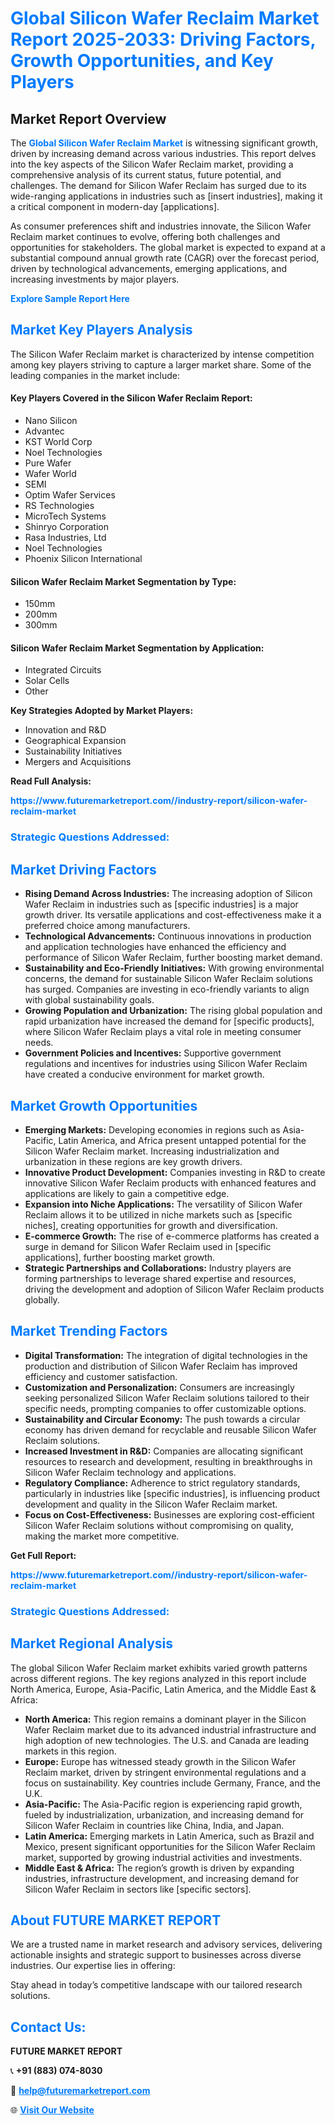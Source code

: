 <h1 style="color: #007BFF;">Global Silicon Wafer Reclaim Market Report 2025-2033: Driving Factors, Growth Opportunities, and Key Players</h1>

<section id="overview">
<h2>Market Report Overview</h2>
<p>The <a href="https://www.futuremarketreport.com//industry-report/silicon-wafer-reclaim-market" style="color: #007BFF; text-decoration: none;"><strong>Global Silicon Wafer Reclaim Market</strong></a> is witnessing significant growth, driven by increasing demand across various industries. This report delves into the key aspects of the Silicon Wafer Reclaim market, providing a comprehensive analysis of its current status, future potential, and challenges. The demand for Silicon Wafer Reclaim has surged due to its wide-ranging applications in industries such as [insert industries], making it a critical component in modern-day [applications].</p>
<p>As consumer preferences shift and industries innovate, the Silicon Wafer Reclaim market continues to evolve, offering both challenges and opportunities for stakeholders. The global market is expected to expand at a substantial compound annual growth rate (CAGR) over the forecast period, driven by technological advancements, emerging applications, and increasing investments by major players.</p>
</section>

<section id="overview">
<p><a href="https://www.futuremarketreport.com//request-sample/reportId=91004" style="color: #007BFF; text-decoration: none;"><strong>Explore Sample Report Here</strong></a></p>
</section>

<section id="key-players">
<h2 style="color: #007BFF;">Market Key Players Analysis</h2>
<p>The Silicon Wafer Reclaim market is characterized by intense competition among key players striving to capture a larger market share. Some of the leading companies in the market include:</p>
<h4>Key Players Covered in the Silicon Wafer Reclaim Report:</h4>
<ul><li>Nano Silicon</li><li>Advantec</li><li>KST World Corp</li><li>Noel Technologies</li><li>Pure Wafer</li><li>Wafer World</li><li>SEMI</li><li>Optim Wafer Services</li><li>RS Technologies</li><li>MicroTech Systems</li><li>Shinryo Corporation</li><li>Rasa Industries, Ltd</li><li>Noel Technologies</li><li>Phoenix Silicon International</li></ul>
<h4>Silicon Wafer Reclaim Market Segmentation by Type:</h4>
<ul><li>150mm</li><li>200mm</li><li>300mm</li></ul>

<h4>Silicon Wafer Reclaim Market Segmentation by Application:</h4>
<ul><li>Integrated Circuits</li><li>Solar Cells</li><li>Other</li></ul>
<p><strong>Key Strategies Adopted by Market Players:</strong></p>
<ul>
<li>Innovation and R&D</li>
<li>Geographical Expansion</li>
<li>Sustainability Initiatives</li>
<li>Mergers and Acquisitions</li>
</ul>
</section>

<section>
<p><strong>Read Full Analysis: </strong></p><a href="https://www.futuremarketreport.com//industry-report/silicon-wafer-reclaim-market" style="color: #007BFF; text-decoration: none;"><strong>https://www.futuremarketreport.com//industry-report/silicon-wafer-reclaim-market</strong></a>
<h3 style="color: #007BFF;">Strategic Questions Addressed:</h3>
</section>

<section id="driving-factors">
<h2 style="color: #007BFF;">Market Driving Factors</h2>
<ul>
<li><strong>Rising Demand Across Industries:</strong> The increasing adoption of Silicon Wafer Reclaim in industries such as [specific industries] is a major growth driver. Its versatile applications and cost-effectiveness make it a preferred choice among manufacturers.</li>
<li><strong>Technological Advancements:</strong> Continuous innovations in production and application technologies have enhanced the efficiency and performance of Silicon Wafer Reclaim, further boosting market demand.</li>
<li><strong>Sustainability and Eco-Friendly Initiatives:</strong> With growing environmental concerns, the demand for sustainable Silicon Wafer Reclaim solutions has surged. Companies are investing in eco-friendly variants to align with global sustainability goals.</li>
<li><strong>Growing Population and Urbanization:</strong> The rising global population and rapid urbanization have increased the demand for [specific products], where Silicon Wafer Reclaim plays a vital role in meeting consumer needs.</li>
<li><strong>Government Policies and Incentives:</strong> Supportive government regulations and incentives for industries using Silicon Wafer Reclaim have created a conducive environment for market growth.</li>
</ul>
</section>

<section id="growth-opportunities">
<h2 style="color: #007BFF;">Market Growth Opportunities</h2>
<ul>
<li><strong>Emerging Markets:</strong> Developing economies in regions such as Asia-Pacific, Latin America, and Africa present untapped potential for the Silicon Wafer Reclaim market. Increasing industrialization and urbanization in these regions are key growth drivers.</li>
<li><strong>Innovative Product Development:</strong> Companies investing in R&D to create innovative Silicon Wafer Reclaim products with enhanced features and applications are likely to gain a competitive edge.</li>
<li><strong>Expansion into Niche Applications:</strong> The versatility of Silicon Wafer Reclaim allows it to be utilized in niche markets such as [specific niches], creating opportunities for growth and diversification.</li>
<li><strong>E-commerce Growth:</strong> The rise of e-commerce platforms has created a surge in demand for Silicon Wafer Reclaim used in [specific applications], further boosting market growth.</li>
<li><strong>Strategic Partnerships and Collaborations:</strong> Industry players are forming partnerships to leverage shared expertise and resources, driving the development and adoption of Silicon Wafer Reclaim products globally.</li>
</ul>
</section>

<section id="trending-factors">
<h2 style="color: #007BFF;">Market Trending Factors</h2>
<ul>
<li><strong>Digital Transformation:</strong> The integration of digital technologies in the production and distribution of Silicon Wafer Reclaim has improved efficiency and customer satisfaction.</li>
<li><strong>Customization and Personalization:</strong> Consumers are increasingly seeking personalized Silicon Wafer Reclaim solutions tailored to their specific needs, prompting companies to offer customizable options.</li>
<li><strong>Sustainability and Circular Economy:</strong> The push towards a circular economy has driven demand for recyclable and reusable Silicon Wafer Reclaim solutions.</li>
<li><strong>Increased Investment in R&D:</strong> Companies are allocating significant resources to research and development, resulting in breakthroughs in Silicon Wafer Reclaim technology and applications.</li>
<li><strong>Regulatory Compliance:</strong> Adherence to strict regulatory standards, particularly in industries like [specific industries], is influencing product development and quality in the Silicon Wafer Reclaim market.</li>
<li><strong>Focus on Cost-Effectiveness:</strong> Businesses are exploring cost-efficient Silicon Wafer Reclaim solutions without compromising on quality, making the market more competitive.</li>
</ul>
</section>

<section>
<p><strong>Get Full Report: </strong></p><a href="https://www.futuremarketreport.com//industry-report/silicon-wafer-reclaim-market" style="color: #007BFF; text-decoration: none;"><strong>https://www.futuremarketreport.com//industry-report/silicon-wafer-reclaim-market</strong></a>
<h3 style="color: #007BFF;">Strategic Questions Addressed:</h3>
</section>


<section id="regional-analysis">
<h2 style="color: #007BFF;">Market Regional Analysis</h2>
<p>The global Silicon Wafer Reclaim market exhibits varied growth patterns across different regions. The key regions analyzed in this report include North America, Europe, Asia-Pacific, Latin America, and the Middle East & Africa:</p>
<ul>
<li><strong>North America:</strong> This region remains a dominant player in the Silicon Wafer Reclaim market due to its advanced industrial infrastructure and high adoption of new technologies. The U.S. and Canada are leading markets in this region.</li>
<li><strong>Europe:</strong> Europe has witnessed steady growth in the Silicon Wafer Reclaim market, driven by stringent environmental regulations and a focus on sustainability. Key countries include Germany, France, and the U.K.</li>
<li><strong>Asia-Pacific:</strong> The Asia-Pacific region is experiencing rapid growth, fueled by industrialization, urbanization, and increasing demand for Silicon Wafer Reclaim in countries like China, India, and Japan.</li>
<li><strong>Latin America:</strong> Emerging markets in Latin America, such as Brazil and Mexico, present significant opportunities for the Silicon Wafer Reclaim market, supported by growing industrial activities and investments.</li>
<li><strong>Middle East & Africa:</strong> The region’s growth is driven by expanding industries, infrastructure development, and increasing demand for Silicon Wafer Reclaim in sectors like [specific sectors].</li>
</ul>
</section>

<footer>
<h2 style="color: #007BFF;">About FUTURE MARKET REPORT</h2>
<p>We are a trusted name in market research and advisory services, delivering actionable insights and strategic support to businesses across diverse industries. Our expertise lies in offering:</p>

<p>Stay ahead in today’s competitive landscape with our tailored research solutions.</p>

<h2 style="color: #007BFF;">Contact Us:</h2>
<p><strong>FUTURE MARKET REPORT</strong></p>
<p>📞 <strong>+91 (883) 074-8030</strong></p>
<p>📧 <strong><a href="mailto:help@futuremarketreport.com" style="color: #007BFF;">help@futuremarketreport.com</a></strong></p>
<p>🌐 <strong><a href="https://www.futuremarketreport.com/" style="color: #007BFF;">Visit Our Website</a></strong></p>
</footer>